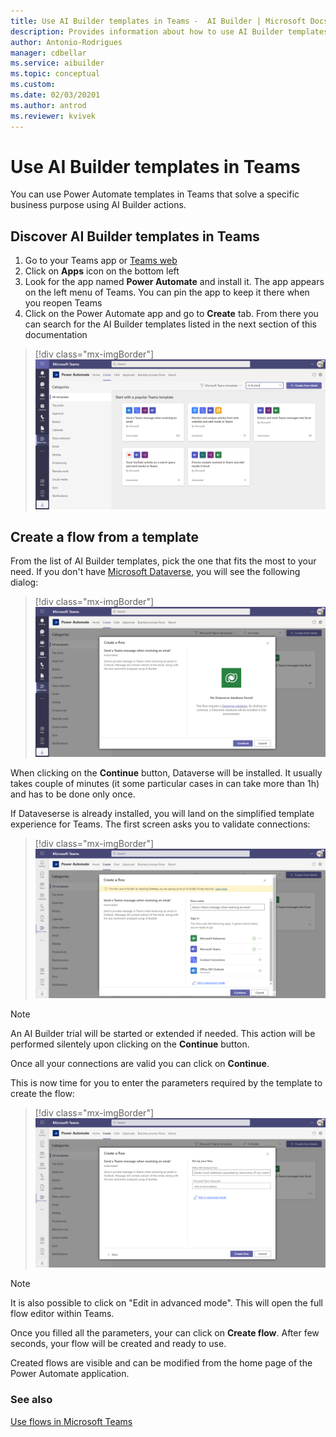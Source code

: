 ```yaml
---
title: Use AI Builder templates in Teams -  AI Builder | Microsoft Docs
description: Provides information about how to use AI Builder templates in Teams
author: Antonio-Rodrigues
manager: cdbellar
ms.service: aibuilder
ms.topic: conceptual
ms.custom: 
ms.date: 02/03/20201
ms.author: antrod
ms.reviewer: kvivek
---
```


# Use AI Builder templates in Teams


You can use Power Automate templates in Teams that solve a specific business purpose using AI Builder actions.

## Discover AI Builder templates in Teams

1. Go to your Teams app or [Teams web](https://teams.microsoft.com)
1. Click on **Apps** icon on the bottom left
1. Look for the app named **Power Automate** and install it. The app appears on the left menu of Teams. You can pin the app to keep it there when you reopen Teams
1. Click on the Power Automate app and go to **Create** tab. From there you can search for the AI Builder templates listed in the next section of this documentation
    
> [!div class="mx-imgBorder"]
> ![Templates list](media/templates-list.png "Templates list")

## Create a flow from a template
From the list of AI Builder templates, pick the one that fits the most to your need. If you don't have [Microsoft Dataverse](https://docs.microsoft.com/en-us/powerapps/maker/data-platform/data-platform-intro), you will see the following dialog:

> [!div class="mx-imgBorder"]
> ![No Dataverse list](media/no-dataverse.png "No Dataverse action")

When clicking on the **Continue** button, Dataverse will be installed. It usually takes couple of minutes (it some particular cases in can take more than 1h) and has to be done only once.

If Dataveserse is already installed, you will land on the simplified template experience for Teams. The first screen asks you to validate connections:
 
> [!div class="mx-imgBorder"]
> ![Start trial](media/start-trial.png "Start trial")

>[!NOTE]
>
>An AI Builder trial will be started or extended if needed. This action will be performed silentely upon clicking on the **Continue** button.

Once all your connections are valid you can click on **Continue**.

This is now time for you to enter the parameters required by the template to create the flow:

 > [!div class="mx-imgBorder"]
 > ![Create flow](media/create-flow.png "Create flow")

>[!NOTE]
>
>It is also possible to click on "Edit in advanced mode". This will open the full flow editor within Teams. 


Once you filled all the parameters, your can click on **Create flow**. After few seconds, your flow will be created and ready to use.

Created flows are visible and can be modified from the home page of the Power Automate application.


### See also

[Use flows in Microsoft Teams](https://docs.microsoft.com/en-us/power-automate/teams/overview)






